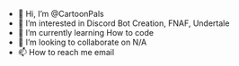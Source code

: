 - 👋 Hi, I’m @CartoonPals
- 👀 I’m interested in Discord Bot Creation, FNAF, Undertale
- 🌱 I’m currently learning How to code
- 💞️ I’m looking to collaborate on N/A
- 📫 How to reach me email

<!---
CartoonPals/CartoonPals is a ✨ special ✨ repository because its `README.md` (this file) appears on your GitHub profile.
You can click the Preview link to take a look at your changes.
--->
